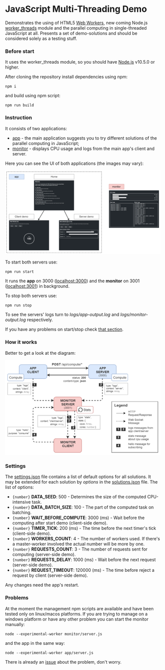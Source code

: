 # JavaScript Multi-Threading Demo
Demonstrates the using of HTML5 [Web Workers](https://developer.mozilla.org/en-US/docs/Web/API/Web_Workers_API/Using_web_workers), new coming Node.js [worker_threads](https://nodejs.org/api/worker_threads.html) module and the parallel computing in single-threaded JavaScript at all. Presents a set of demo-solutions and should be considered solely as a testing stuff.

### Before start
It uses the worker_threads module, so you should have [Node.js](https://nodejs.org) v10.5.0 or higher. 

After cloning the repository install dependencies using npm:
```shell
npm i
```

and build using npm script:
```shell
npm run build
```

### Instruction
It consists of two applications:
- [app](/app) - the main application suggests you to try different solutions of the parallel computing in JavaScript;
- [monitor](/monitor) - displays CPU usage and logs from the main app's client and server.

Here you can see the UI of both applications (the images may vary):

![ui-screens](/resources/ui-screens.png)

To start both servers use:
```shell
npm run start
```

It runs the **app** on 3000 ([localhost:3000](http://localhost:3000)) and the **monitor** on 3001 ([localhost:3001](http://localhost:3001)) in background.

To stop both servers use:
```shell
npm run stop
```

To see the servers' logs turn to *logs/app-output.log* and *logs/monitor-output.log* respectively.

If you have any problems on start/stop check [that section](#problems).

### How it works
Better to get a look at the diagram:

![block-diagram](/resources/block-diagram.png)

### Settings
The [settings.json](/app/settings.json) file contains a list of default options for all solutions. It may be extended for each solution by *options* in the [solutions.json](/app/solutions.json) file. The list of options:

- `{number}` **DATA_SEED**: 500 - Determines the size of the computed CPU-intensive task.
- `{number}` **DATA_BATCH_SIZE**: 100 - The part of the computed task on batching.
- `{number}` **WAIT_BEFORE_COMPUTE**: 3000 (ms) - Wait before the computing after start demo (client-side demo).
- `{number}` **TIMER_TICK**: 200 (ms) - The time before the next timer's tick (client-side demo).
- `{number}` **WORKERS_COUNT**: 4 - The number of workers used. If there's a master-worker involved the actual number will be more by one.
- `{number}` **REQUESTS_COUNT**: 3 - The number of requests sent for computing (server-side demo).
- `{number}` **REQUESTS_DELAY**: 1000 (ms) - Wait before the next request (server-side demo).
- `{number}` **REQUEST_TIMEOUT**: 120000 (ms) - The time before reject a request by client (server-side demo).

Any changes need the app's restart.

### Problems
At the moment the management npm scripts are available and have been tested only on linux/macos platforms. If you are trying to manage on a windows platform or have any other problem you can start the monitor manually:
```shell
node --experimental-worker monitor/server.js
```

and the app in the same way:
```shell
node --experimental-worker app/server.js
```

There is already an [issue](https://github.com/cerberus-ab/js-multi-threading-demo/issues/4) about the problem, don't worry.
